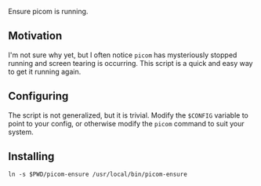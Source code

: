 Ensure picom is running.

## Motivation

I'm not sure why yet, but I often notice `picom` has mysteriously stopped
running and screen tearing is occurring. This script is a quick and easy way to
get it running again.


## Configuring

The script is not generalized, but it is trivial. Modify the `$CONFIG` variable
to point to your config, or otherwise modify the `picom` command to suit your
system.


## Installing

```
ln -s $PWD/picom-ensure /usr/local/bin/picom-ensure
```
